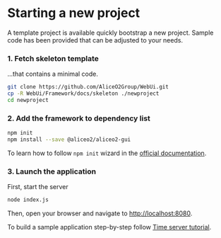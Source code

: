 # Starting a new project

A template project is available quickly bootstrap a new project. Sample code has been provided that can be adjusted to your needs.

### 1. Fetch skeleton template
...that contains a minimal code.

```bash
git clone https://github.com/AliceO2Group/WebUi.git
cp -R WebUi/Framework/docs/skeleton ./newproject
cd newproject
```

### 2. Add the framework to dependency list

```bash
npm init
npm install --save @aliceo2/aliceo2-gui
```
To learn how to follow `npm init` wizard in the [official documentation](https://docs.npmjs.com/files/package.json).

### 3. Launch the application

First, start the server

```bash
node index.js
```

Then, open your browser and navigate to [http://localhost:8080](http://localhost:8080).

To build a sample application step-by-step follow [Time server tutorial](../tutorial/time-server.md).
